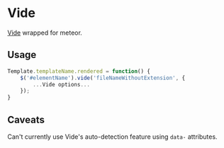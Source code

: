 # Vide

[Vide](https://github.com/VodkaBears/Vide) wrapped for meteor.

## Usage

```js
Template.templateName.rendered = function() {
    $('#elementName').vide('fileNameWithoutExtension', {
        ...Vide options...
    });
}
```

## Caveats

Can't currently use Vide's auto-detection feature using `data-` attributes.
